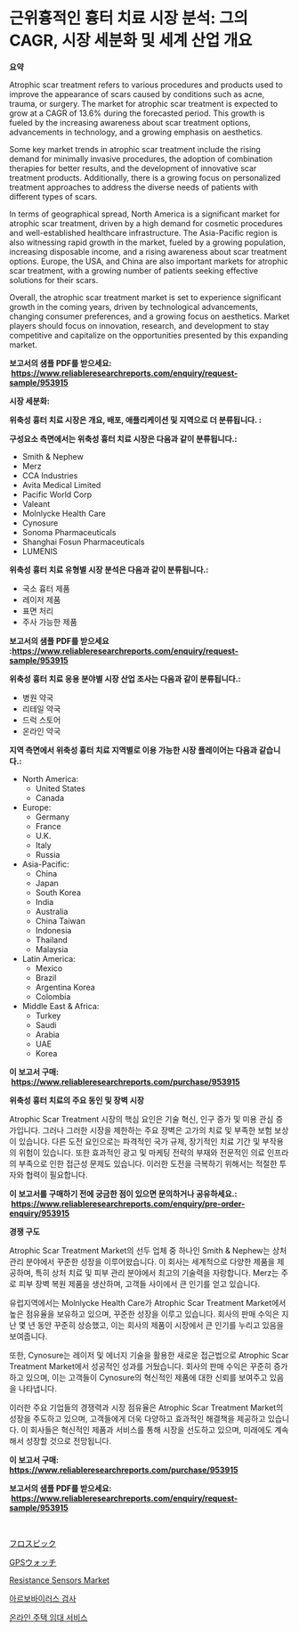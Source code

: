 <p><h1>근위흉적인 흉터 치료 시장 분석: 그의 CAGR, 시장 세분화 및 세계 산업 개요</h1></p><p><strong>요약</strong></p>
<p><p>Atrophic scar treatment refers to various procedures and products used to improve the appearance of scars caused by conditions such as acne, trauma, or surgery. The market for atrophic scar treatment is expected to grow at a CAGR of 13.6% during the forecasted period. This growth is fueled by the increasing awareness about scar treatment options, advancements in technology, and a growing emphasis on aesthetics.</p><p>Some key market trends in atrophic scar treatment include the rising demand for minimally invasive procedures, the adoption of combination therapies for better results, and the development of innovative scar treatment products. Additionally, there is a growing focus on personalized treatment approaches to address the diverse needs of patients with different types of scars.</p><p>In terms of geographical spread, North America is a significant market for atrophic scar treatment, driven by a high demand for cosmetic procedures and well-established healthcare infrastructure. The Asia-Pacific region is also witnessing rapid growth in the market, fueled by a growing population, increasing disposable income, and a rising awareness about scar treatment options. Europe, the USA, and China are also important markets for atrophic scar treatment, with a growing number of patients seeking effective solutions for their scars.</p><p>Overall, the atrophic scar treatment market is set to experience significant growth in the coming years, driven by technological advancements, changing consumer preferences, and a growing focus on aesthetics. Market players should focus on innovation, research, and development to stay competitive and capitalize on the opportunities presented by this expanding market.</p></p>
<p><strong>보고서의 샘플 PDF를 받으세요: &nbsp;<a href="https://www.reliableresearchreports.com/enquiry/request-sample/953915">https://www.reliableresearchreports.com/enquiry/request-sample/953915</a></strong></p>
<p><strong>시장 세분화:</strong></p>
<p><strong> 위축성 흉터 치료 시장은 개요, 배포, 애플리케이션 및 지역으로 더 분류됩니다. :</strong></p>
<p><strong>구성요소 측면에서는 위축성 흉터 치료 시장은 다음과 같이 분류됩니다.:</strong></p>
<p><ul><li>Smith & Nephew</li><li>Merz</li><li>CCA Industries</li><li>Avita Medical Limited</li><li>Pacific World Corp</li><li>Valeant</li><li>Molnlycke Health Care</li><li>Cynosure</li><li>Sonoma Pharmaceuticals</li><li>Shanghai Fosun Pharmaceuticals</li><li>LUMENIS</li></ul></p>
<p><strong> 위축성 흉터 치료 유형별 시장 분석은 다음과 같이 분류됩니다.:</strong></p>
<p><ul><li>국소 흉터 제품</li><li>레이저 제품</li><li>표면 처리</li><li>주사 가능한 제품</li></ul></p>
<p><strong>보고서의 샘플 PDF를 받으세요 :<a href="https://www.reliableresearchreports.com/enquiry/request-sample/953915">https://www.reliableresearchreports.com/enquiry/request-sample/953915</a></strong></p>
<p><strong> 위축성 흉터 치료 응용 분야별 시장 산업 조사는 다음과 같이 분류됩니다.:</strong></p>
<p><ul><li>병원 약국</li><li>리테일 약국</li><li>드럭 스토어</li><li>온라인 약국</li></ul></p>
<p><strong>지역 측면에서 위축성 흉터 치료 지역별로 이용 가능한 시장 플레이어는 다음과 같습니다.:</strong></p>
<p><ul>
    <li>
        North America:
        <ul>
            <li>United States</li>
            <li>Canada</li>
        </ul>
    </li>
    <li>
        Europe:
        <ul>
            <li>Germany</li>
            <li>France</li>
            <li>U.K.</li>
            <li>Italy</li>
            <li>Russia</li>
        </ul>
    </li>
    <li>
        Asia-Pacific:
        <ul>
            <li>China</li>
            <li>Japan</li>
            <li>South Korea</li>
            <li>India</li>
            <li>Australia</li>
            <li>China Taiwan</li>
            <li>Indonesia</li>
            <li>Thailand</li>
            <li>Malaysia</li>
        </ul>
    </li>
    <li>
        Latin America:
        <ul>
            <li>Mexico</li>
            <li>Brazil</li>
            <li>Argentina Korea</li>
            <li>Colombia</li>
        </ul>
    </li>
    <li>
        Middle East & Africa:
        <ul>
            <li>Turkey</li>
            <li>Saudi</li>
            <li>Arabia</li>
            <li>UAE</li>
            <li>Korea</li>
        </ul>
    </li>
    </ul></p>
<p><strong>이 보고서 구매: &nbsp;<a href="https://www.reliableresearchreports.com/purchase/953915">https://www.reliableresearchreports.com/purchase/953915</a></strong></p>
<p><strong>위축성 흉터 치료의 주요 동인 및 장벽 시장</strong></p>
<p><p>Atrophic Scar Treatment 시장의 핵심 요인은 기술 혁신, 인구 증가 및 미용 관심 증가입니다. 그러나 그러한 시장을 제한하는 주요 장벽은 고가의 치료 및 부족한 보험 보상이 있습니다. 다른 도전 요인으로는 파격적인 국가 규제, 장기적인 치료 기간 및 부작용의 위험이 있습니다. 또한 효과적인 광고 및 마케팅 전략의 부재와 전문적인 의료 인프라의 부족으로 인한 접근성 문제도 있습니다. 이러한 도전을 극복하기 위해서는 적절한 투자와 협력이 필요합니다.</p></p>
<p><strong>이 보고서를 구매하기 전에 궁금한 점이 있으면 문의하거나 공유하세요.: &nbsp;<a href="https://www.reliableresearchreports.com/enquiry/pre-order-enquiry/953915">https://www.reliableresearchreports.com/enquiry/pre-order-enquiry/953915</a></strong></p>
<p><strong>경쟁 구도</strong></p>
<p><p>Atrophic Scar Treatment Market의 선두 업체 중 하나인 Smith & Nephew는 상처 관리 분야에서 꾸준한 성장을 이루어왔습니다. 이 회사는 세계적으로 다양한 제품을 제공하며, 특히 상처 치료 및 피부 관리 분야에서 최고의 기술력을 자랑합니다. Merz는 주로 피부 장벽 복원 제품을 생산하며, 고객들 사이에서 큰 인기를 얻고 있습니다.</p><p>유럽지역에서는 Molnlycke Health Care가 Atrophic Scar Treatment Market에서 높은 점유율을 보유하고 있으며, 꾸준한 성장을 이루고 있습니다. 회사의 판매 수익은 지난 몇 년 동안 꾸준히 상승했고, 이는 회사의 제품이 시장에서 큰 인기를 누리고 있음을 보여줍니다.</p><p>또한, Cynosure는 레이저 및 에너지 기술을 활용한 새로운 접근법으로 Atrophic Scar Treatment Market에서 성공적인 성과를 거뒀습니다. 회사의 판매 수익은 꾸준히 증가하고 있으며, 이는 고객들이 Cynosure의 혁신적인 제품에 대한 신뢰를 보여주고 있음을 나타냅니다.</p><p>이러한 주요 기업들의 경쟁력과 시장 점유율은 Atrophic Scar Treatment Market의 성장을 주도하고 있으며, 고객들에게 더욱 다양하고 효과적인 해결책을 제공하고 있습니다. 이 회사들은 혁신적인 제품과 서비스를 통해 시장을 선도하고 있으며, 미래에도 계속해서 성장할 것으로 전망됩니다.</p></p>
<p><strong>이 보고서 구매: &nbsp; <a href="https://www.reliableresearchreports.com/purchase/953915">https://www.reliableresearchreports.com/purchase/953915</a></strong></p>
<p><strong>보고서의 샘플 PDF를 받으세요: &nbsp;<a href="https://www.reliableresearchreports.com/enquiry/request-sample/953915">https://www.reliableresearchreports.com/enquiry/request-sample/953915</a></strong><strong></strong></p>
<p>&nbsp;</p>
<p><p><a href="https://medium.com/@valroy852/%E3%83%95%E3%83%AD%E3%82%B9%E3%83%94%E3%83%83%E3%82%AF%E3%82%B9%E3%81%AE%E5%B8%82%E5%A0%B4%E8%A6%8F%E6%A8%A1%E3%81%A8%E5%B8%82%E5%A0%B4%E3%83%88%E3%83%AC%E3%83%B3%E3%83%89-%E5%AE%8C%E5%85%A8%E3%81%AA%E6%A5%AD%E7%95%8C%E6%A6%82%E8%A6%81-2024%E5%B9%B4%E3%81%8B%E3%82%892031%E5%B9%B4-d0e54d0ddd1c">フロスピック</a></p><p><a href="https://medium.com/@valroy852/gps%E3%82%A6%E3%82%A9%E3%83%83%E3%83%81%E5%B8%82%E5%A0%B4%E3%81%AE%E3%83%A1%E3%83%88%E3%83%AA%E3%82%AF%E3%82%B9%E3%81%AE%E3%83%87%E3%82%B3%E3%83%BC%E3%83%87%E3%82%A3%E3%83%B3%E3%82%B0-%E5%B8%82%E5%A0%B4%E3%82%B7%E3%82%A7%E3%82%A2-%E3%83%88%E3%83%AC%E3%83%B3%E3%83%89-%E3%81%8A%E3%82%88%E3%81%B3%E6%88%90%E9%95%B7%E3%83%91%E3%82%BF%E3%83%BC%E3%83%B3-88312bd4b9d8">GPSウォッチ</a></p><p><a href="https://view.publitas.com/reportprime-1/global-resistance-sensors-market-size-and-market-trends-insights-and-projections-from-2024-to-2031/">Resistance Sensors Market</a></p><p><a href="https://github.com/nuekbpymrrz5/Market-Research-Report-List-1/blob/main/7447343184998.md">아르보바이러스 검사</a></p><p><a href="https://medium.com/@moyahfrancoestellec51j635wcx/%EC%98%A8%EB%9D%BC%EC%9D%B8-%EC%A7%91-%EC%9E%84%EB%8C%80-%EC%84%9C%EB%B9%84%EC%8A%A4-%EC%8B%9C%EC%9E%A5-%EC%8B%9C%EC%9E%A5-%EC%A0%90%EC%9C%A0%EC%9C%A8-%EC%8B%9C%EC%9E%A5-%EB%8F%99%ED%96%A5-%EB%B0%8F-%EB%AF%B8%EB%9E%98-%EC%84%B1%EC%9E%A5-%ED%83%90%EC%83%89-4280a47f01bc">온라인 주택 임대 서비스</a></p></p>